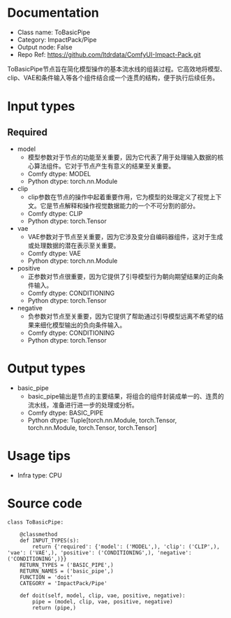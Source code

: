 # Documentation
- Class name: ToBasicPipe
- Category: ImpactPack/Pipe
- Output node: False
- Repo Ref: https://github.com/ltdrdata/ComfyUI-Impact-Pack.git

ToBasicPipe节点旨在简化模型操作的基本流水线的组装过程。它高效地将模型、clip、VAE和条件输入等各个组件结合成一个连贯的结构，便于执行后续任务。

# Input types
## Required
- model
    - 模型参数对于节点的功能至关重要，因为它代表了用于处理输入数据的核心算法组件。它对于节点产生有意义的结果至关重要。
    - Comfy dtype: MODEL
    - Python dtype: torch.nn.Module
- clip
    - clip参数在节点的操作中起着重要作用，它为模型的处理定义了视觉上下文。它是节点解释和操作视觉数据能力的一个不可分割的部分。
    - Comfy dtype: CLIP
    - Python dtype: torch.Tensor
- vae
    - VAE参数对于节点至关重要，因为它涉及变分自编码器组件，这对于生成或处理数据的潜在表示至关重要。
    - Comfy dtype: VAE
    - Python dtype: torch.nn.Module
- positive
    - 正参数对节点很重要，因为它提供了引导模型行为朝向期望结果的正向条件输入。
    - Comfy dtype: CONDITIONING
    - Python dtype: torch.Tensor
- negative
    - 负参数对节点至关重要，因为它提供了帮助通过引导模型远离不希望的结果来细化模型输出的负向条件输入。
    - Comfy dtype: CONDITIONING
    - Python dtype: torch.Tensor

# Output types
- basic_pipe
    - basic_pipe输出是节点的主要结果，将组合的组件封装成单一的、连贯的流水线，准备进行进一步的处理或分析。
    - Comfy dtype: BASIC_PIPE
    - Python dtype: Tuple[torch.nn.Module, torch.Tensor, torch.nn.Module, torch.Tensor, torch.Tensor]

# Usage tips
- Infra type: CPU

# Source code
```
class ToBasicPipe:

    @classmethod
    def INPUT_TYPES(s):
        return {'required': {'model': ('MODEL',), 'clip': ('CLIP',), 'vae': ('VAE',), 'positive': ('CONDITIONING',), 'negative': ('CONDITIONING',)}}
    RETURN_TYPES = ('BASIC_PIPE',)
    RETURN_NAMES = ('basic_pipe',)
    FUNCTION = 'doit'
    CATEGORY = 'ImpactPack/Pipe'

    def doit(self, model, clip, vae, positive, negative):
        pipe = (model, clip, vae, positive, negative)
        return (pipe,)
```